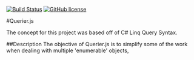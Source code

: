 [![Build Status](https://travis-ci.org/karudedios/Querier.js.svg?branch=master)](https://travis-ci.org/karudedios/Querier.js)
[![GitHub license](https://img.shields.io/badge/license-MIT-blue.svg)](https://raw.githubusercontent.com/karudedios/Querier.js/master/LICENSE)

#Querier.js

The concept for this project was based off of C# Linq Query Syntax.

##Description
The objective of Querier.js is to simplify some of the work when dealing with multiple 'enumerable' objects, 
